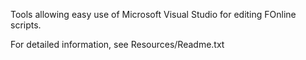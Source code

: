 Tools allowing easy use of Microsoft Visual Studio for editing FOnline scripts.

For detailed information, see Resources/Readme.txt